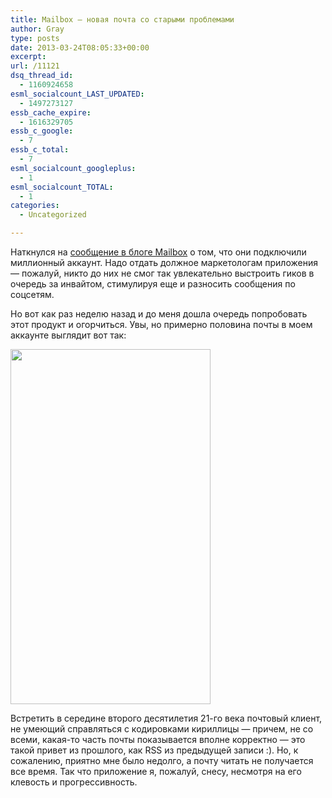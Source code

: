```yaml
---
title: Mailbox — новая почта со старыми проблемами
author: Gray
type: posts
date: 2013-03-24T08:05:33+00:00
excerpt:
url: /11121
dsq_thread_id:
  - 1160924658
esml_socialcount_LAST_UPDATED:
  - 1497273127
essb_cache_expire:
  - 1616329705
essb_c_google:
  - 7
essb_c_total:
  - 7
esml_socialcount_googleplus:
  - 1
esml_socialcount_TOTAL:
  - 1
categories:
  - Uncategorized

---
```








Наткнулся на [сообщение в блоге Mailbox][1] о том, что они подключили миллионный аккаунт. Надо отдать должное маркетологам приложения — пожалуй, никто до них не смог так увлекательно выстроить гиков в очередь за инвайтом, стимулируя еще и разносить сообщения по соцсетям.

Но вот как раз неделю назад и до меня дошла очередь попробовать этот продукт и огорчиться. Увы, но примерно половина почты в моем аккаунте выглядит вот так:

<img src="https://i2.wp.com/searchenginesblog.s3.amazonaws.com/mailboxapp.png?resize=320%2C568" alt="" width="320" height="568" data-recalc-dims="1" /> 

Встретить в середине второго десятилетия 21-го века почтовый клиент, не умеющий справляться с кодировками кириллицы — причем, не со всеми, какая-то часть почты показывается вполне корректно — это такой привет из прошлого, как RSS из предыдущей записи :). Но, к сожалению, приятно мне было недолго, а почту читать не получается все время. Так что приложение я, пожалуй, снесу, несмотря на его клевость и прогрессивность.

 [1]: http://www.mailboxapp.com/reservations/?p=1#a-million-mailboxes-and-more